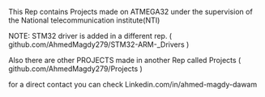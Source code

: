 This Rep contains Projects made on ATMEGA32 under the supervision of the National telecommunication institute(NTI)

NOTE: STM32 driver is added in a different rep. ( github.com/AhmedMagdy279/STM32-ARM-_Drivers )

Also there are other PROJECTS made in another Rep called Projects ( github.com/AhmedMagdy279/Projects )

for a direct contact you can check Linkedin.com/in/ahmed-magdy-dawam